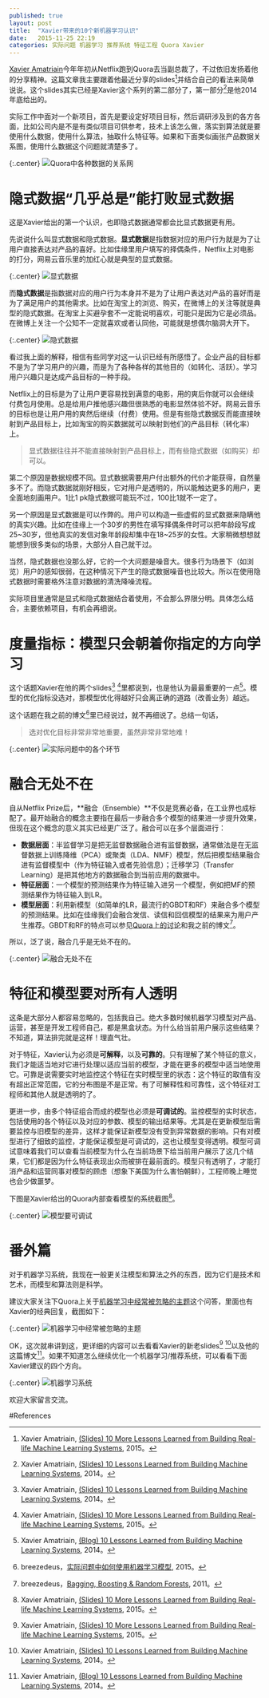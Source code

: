 ```yaml
---
published: true
layout: post
title:  "Xavier带来的10个新机器学习认识"
date:   2015-11-25 22:19
categories: 实际问题 机器学习 推荐系统 特征工程 Quora Xavier
---
```


[Xavier Amatriain](https://www.quora.com/profile/Xavier-Amatriain)今年年初从Netflix跑到Quora去当副总裁了，不过依旧发扬着他的分享精神。这篇文章我主要跟着他最近分享的slides[^lessons15]并结合自己的看法来简单说说。这个slides其实已经是Xavier这个系列的第二部分了，第一部分[^lessons14]是他2014年底给出的。

实际工作中面对一个新项目，首先是要设定好项目目标，然后调研涉及到的各方各面，比如公司内是不是有类似项目可供参考，技术上该怎么做，落实到算法就是要使用什么数据，使用什么算法，抽取什么特征等。如果和下面类似画张产品数据关系图，使用什么数据这个问题就清楚多了。

{:.center}
![Quora中各种数据的关系网][relation]

# 隐式数据“几乎总是”能打败显式数据

这是Xavier给出的第一个认识，也即隐式数据通常都会比显式数据更有用。

先说说什么叫显式数据和隐式数据。**显式数据**是指数据对应的用户行为就是为了让用户直接表达对产品的喜好。比如佳缘里用户填写的择偶条件，Netflix上对电影的打分，网易云音乐里的加红心就是典型的显式数据。

{:.center}
![显式数据][explict_data]

而**隐式数据**是指数据对应的用户行为本身并不是为了让用户表达对产品的喜好而是为了满足用户的其他需求。比如在淘宝上的浏览、购买，在微博上的关注等就是典型的隐式数据。在淘宝上买避孕套不一定能说明喜欢，可能只是因为它是必须品。在微博上关注一个公知不一定就喜欢或者认同他，可能就是想偶尔脑洞大开下。

{:.center}
![隐式数据][implict_data]

看过我上面的解释，相信有些同学对这一认识已经有所感悟了。企业产品的目标都不是为了学习用户的兴趣，而是为了各种各样的其他目的（如转化、活跃）。学习用户兴趣只是达成产品目标的一种手段。

Netflix上的目标是为了让用户更容易找到满意的电影，用的爽后你就可以会继续付费包月使用。总是给用户推他感兴趣但很熟悉的电影显然体验不好。网易云音乐的目标也是让用户用的爽然后继续（付费）使用。但是有些隐式数据反而能直接映射到产品目标上，比如淘宝的购买数据就可以映射到他们的产品目标（转化率）上。

> 显式数据往往并不能直接映射到产品目标上，而有些隐式数据（如购买）却可以。

第二个原因是数据规模不同。显式数据需要用户付出额外的代价才能获得，自然量多不了。而隐式数据就刚好相反，它对用户是透明的，所以能触达更多的用户，更全面地刻画用户。1比1 pk隐式数据可能玩不过，100比1就不一定了。

另一个原因是显式数据是可以作弊的。用户可以构造一些虚假的显式数据来隐瞒他的真实兴趣。比如在佳缘上一个30岁的男性在填写择偶条件时可以把年龄段写成25~30岁，但他真实的发信对象年龄段却集中在18~25岁的女性。大家稍微想想就能想到很多类似的场景，大部分人自己就干过。

当然，隐式数据也没那么好，它的一个大问题是噪音大。很多行为场景下（如浏览）用户的感知很弱，在这种情况下产生的隐式数据噪音也比较大。所以在使用隐式数据时需要格外注意对数据的清洗降噪流程。

实际项目里通常是显式和隐式数据结合着使用，不会那么界限分明。具体怎么结合，主要依赖项目，有机会再细说。


# 度量指标：模型只会朝着你指定的方向学习

这个话题Xavier在他的两个slides[^lessons14] [^lessons15]里都说到，也是他认为最最重要的一点[^lessons14_detail]。模型的优化指标没选对，那模型优化得越好只会离正确的道路（改善业务）越远。

这个话题在我之前的博文[^meituan_ml]里已经说过，就不再细说了。总结一句话，

> 选对优化目标非常非常地重要，虽然非常非常地难！

{:.center}
![实际问题中的各个环节][modules]


# 融合无处不在

自从Netflix Prize后，**融合（Ensemble）**不仅是竞赛必备，在工业界也成标配了。最开始融合的概念主要指在最后一步融合多个模型的结果进一步提升效果，但现在这个概念的意义其实已经更广泛了。融合可以在多个层面进行：

* **数据层面**：半监督学习是把无监督数据融合进有监督数据，通常做法是在无监督数据上训练降维（PCA）或聚类（LDA、NMF）模型，然后把模型结果融合进有监督模型中（作为特征输入或者先验信息）；迁移学习（Transfer Learning）是把其他地方的数据融合到当前应用的数据中。
* **特征层面**：一个模型的预测结果作为特征输入进另一个模型，例如把MF的预测结果作为特征输入到LR。
* **模型层面**：利用新模型（如简单的LR，最流行的GBDT和RF）来融合多个模型的预测结果。比如在佳缘我们会融合发信、读信和回信模型的结果来为用户产生推荐。GBDT和RF的特点可以参见[Quora上的讨论](https://www.quora.com/When-would-one-use-Random-Forests-over-Gradient-Boosted-Machines-GBMs)和我之前的博文[^bb_rf]。

所以，泛了说，融合几乎是无处不在的。

{:.center}
![融合无处不在][ensemble]


# 特征和模型要对所有人透明

这条是大部分人都容易忽略的，包括我自己。绝大多数时候机器学习模型对产品、运营，甚至是开发工程师自己，都是黑盒状态。为什么给当前用户展示这些结果？不知道，算法排完就是这样！理直气壮。

对于特征，Xavier认为必须是**可解释**，以及**可靠的**。只有理解了某个特征的意义，我们才能适当地对它进行处理以适应当前的模型，才能在更多的模型中适当地使用它。可靠是说需要实时地监控这个特征在实时模型里的状态：这个特征的取值有没有超出正常范围，它的分布图是不是正常。有了可解释性和可靠性，这个特征对工程师和其他人就是透明的了。

更进一步，由多个特征组合而成的模型也必须是**可调试的**。监控模型的实时状态，包括使用的各个特征以及对应的参数、模型的输出结果等。尤其是在更新模型后需要监控与旧模型的差异，这样才能保证新模型没有受到异常数据的影响。只有对模型进行了细致的监控，才能保证模型是可调试的，这也让模型变得透明。模型可调试意味着我们可以查看当前模型为什么在当前场景下给当前用户展示了这几个结果，它们都是因为什么特征表现出众而被排在最前面的。模型只有透明了，才能打消产品和运营同事对模型的顾虑（想象下美国为什么害怕朝鲜），工程师晚上睡觉也会少做噩梦。

下图是Xavier给出的Quora内部查看模型的系统截图[^lessons15]。

{:.center}
![模型要可调试][model_debug]

# 番外篇

对于机器学习系统，我现在一般更关注模型和算法之外的东西，因为它们是技术和艺术，而模型和算法则是科学。

建议大家关注下Quora上关于[机器学习中经常被忽略的主题](https://www.quora.com/Machine-Learning/What-are-the-most-common-topics-omitted-from-machine-learning-courses)这个问答，里面也有Xavier的经典回复，截图如下：

{:.center}
![机器学习中经常被忽略的主题][omitted]


OK，这次就串讲到这，更详细的内容可以去看看Xavier的新老slides[^lessons15] [^lessons14]以及他的这篇博文[^lessons14_detail]。如果不知道怎么继续优化一个机器学习/推荐系统，可以看看下面Xavier建议的四个方向。

{:.center}
![机器学习系统][system]

欢迎大家留言交流。


[relation]: /images/quora_data_relations.png "Quora中各种数据的关系网"
[explict_data]: /images/explict_data.png "显式数据"
[implict_data]: /images/implict_data.png "隐式数据"
[modules]: /images/problem_modules.png "实际问题中的各个环节"
[ensemble]: /images/master_ensemble.png "融合无处不在"
[model_debug]: /images/quora_model_debug.png "模型要可调试"
[omitted]: /images/omitted_ml_topics.png "机器学习中经常被忽略的主题"
[system]: /images/xavier_system.png "机器学习系统"



#References
[^lessons14_detail]: Xavier Amatriain, [(Blog) 10 Lessons Learned from Building Machine Learning Systems](http://technocalifornia.blogspot.com/2014/12/ten-lessons-learned-from-building-real.html), 2014。
[^lessons14]: Xavier Amatriain, [(Slides) 10 Lessons Learned from Building Machine Learning Systems](http://pan.baidu.com/s/1hqloae4), 2014。
[^lessons15]: Xavier Amatriain, [(Slides) 10 More Lessons Learned from Building Real-life Machine Learning Systems](http://pan.baidu.com/s/1sjKh4k9), 2015。
[^meituan_ml]: breezedeus，[实际问题中如何使用机器学习模型](../../../2015/07/29/breezedeus-meituan-ml.html), 2015。
[^bb_rf]: breezedeus，[Bagging, Boosting & Random Forests](../../../2011/02/10/breezedeus-dt.html), 2011。